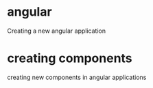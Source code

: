 # angular
Creating a new angular application

# creating components
creating new components in angular applications

